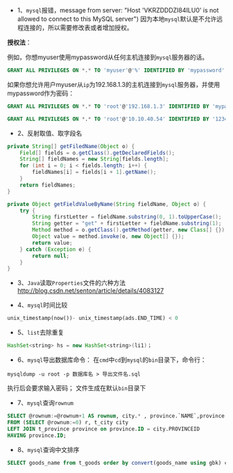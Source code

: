 + 1、`mysql`报错，message from server: "Host 'VKRZDDDZI84ILU0' is not allowed to connect to this MySQL server")
因为本地`mysql`默认是不允许远程连接的，所以需要修改表或者增加授权。

**授权法**：

例如，你想myuser使用mypassword从任何主机连接到`mysql`服务器的话。
```sql
GRANT ALL PRIVILEGES ON *.* TO 'myuser'@'%' IDENTIFIED BY 'mypassword' WITH GRANT OPTION;
```
如果你想允许用户myuser从`ip`为192.168.1.3的主机连接到`mysql`服务器，并使用mypassword作为密码：
```sql
GRANT ALL PRIVILEGES ON *.* TO 'root'@'192.168.1.3' IDENTIFIED BY 'mypassword' WITH GRANT OPTION;

GRANT ALL PRIVILEGES ON *.* TO 'root'@'10.10.40.54' IDENTIFIED BY '123456' WITH GRANT OPTION;
```
	
+ 2、反射取值、取字段名
```java
private String[] getFiledName(Object o) {
	Field[] fields = o.getClass().getDeclaredFields();
	String[] fieldNames = new String[fields.length];
	for (int i = 0; i < fields.length; i++) {
		fieldNames[i] = fields[i + 1].getName();
	}
	return fieldNames;
}

private Object getFieldValueByName(String fieldName, Object o) {
	try {
		String firstLetter = fieldName.substring(0, 1).toUpperCase();
		String getter = "get" + firstLetter + fieldName.substring(1);
		Method method = o.getClass().getMethod(getter, new Class[] {});
		Object value = method.invoke(o, new Object[] {});
		return value;
	} catch (Exception e) {
		return null;
	}
}
```
	
+ 3、`Java`读取`Properties`文件的六种方法
http://blog.csdn.net/senton/article/details/4083127
	
+ 4、`mysql`时间比较
```sql
unix_timestamp(now())- unix_timestamp(ads.END_TIME) < 0
```
+ 5、`list`去除重复
```java
HashSet<string> hs = new HashSet<string>(li1)；
```
+ 6、`mysql`导出数据库命令：
在`cmd`中`cd`到`mysql`的`bin`目录下，命令行：
```shell
mysqldump -u root -p 数据库名 > 导出文件名.sql
```
执行后会要求输入密码；
文件生成在默认`bin`目录下
	
+ 7、`mysql`查询`rownum`
```sql
SELECT @rownum:=@rownum+1 AS rownum, city.* , province.`NAME`,province.ID
FROM (SELECT @rownum:=0) r, t_city city
LEFT JOIN t_province province on province.ID = city.PROVINCEID
HAVING province.ID; 
```

+ 8、`mysql`查询中文排序
```sql
SELECT goods_name from t_goods order by convert(goods_name using gbk) collate gbk_chinese_ci; 
```
